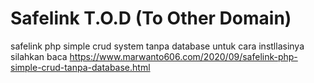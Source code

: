 # Safelink T.O.D (To Other Domain)

safelink php simple crud system tanpa database untuk cara instllasinya silahkan baca https://www.marwanto606.com/2020/09/safelink-php-simple-crud-tanpa-database.html
